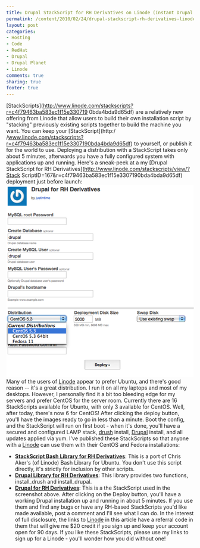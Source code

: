 ```yaml
---
title: Drupal StackScript for RH Derivatives on Linode (Instant Drupal!)
permalink: /content/2010/02/24/drupal-stackscript-rh-derivatives-linode-instant-drupal
layout: post
categories:
- Hosting
- Code
- RedHat
- Drupal
- Drupal Planet
- Linode
comments: true
sharing: true
footer: true
---
```

[StackScripts](http://www.linode.com/stackscripts?r=c4f79463ba583ec1f15e330719
0bda4bda9d65df) are a relatively new offering from Linode that allow users to
build their own installation script by "stacking" previously existing scripts
together to build the machine you want. You can keep your [StackScript](http:/
/www.linode.com/stackscripts?r=c4f79463ba583ec1f15e3307190bda4bda9d65df) to
yourself, or publish it for the world to use. Deploying a distribution with a
StackScript takes only about 5 minutes, afterwards you have a fully configured
system with applications up and running. Here's a sneak-peek at a my [Drupal
StackScript for RH Derivatives](http://www.linode.com/stackscripts/view/?Stack
ScriptID=167&r=c4f79463ba583ec1f15e3307190bda4bda9d65df) deployment just
before launch: ![](/assets/images/stackscript-deploy.png) Many of the users of
[Linode](http://www.linode.com/?r=c4f79463ba583ec1f15e3307190bda4bda9d65df)
appear to prefer Ubuntu, and there's good reason -- it's a great distribution.
I run it on all my laptops and most of my desktops. However, I personally find
it a bit too bleeding edge for my servers and prefer CentOS for the server
room. Currently there are 16 StackScripts available for Ubuntu, with only 3
available for CentOS. Well, after today, there's now 6 for CentOS! After
clicking the deploy button, you'll have the images ready to go in less than a
minute. Boot the config, and the StackScript will run on first boot - when
it's done, you'll have a secured and configured LAMP stack,
[drush](http://drupal.org/project/drush) install, [Drupal](http://drupal.org)
install, and all updates applied via yum. I've published these StackScripts so
that anyone with a
[Linode](http://www.linode.com/?r=c4f79463ba583ec1f15e3307190bda4bda9d65df)
can use them with their CentOS and Fedora installations:

  * **[StackScript Bash Library for RH Derivatives](http://www.linode.com/stackscripts/view/?StackScriptID=154)**: This is a port of Chris Aker's (of Linode) Bash Library for Ubuntu. You don't use this script directly, it's strictly for inclusion by other scripts.
  * **[Drupal Library for RH Derivatives](http://www.linode.com/stackscripts/view/?StackScriptID=162)**: This library provides two functions, install_drush and install_drupal.
  * **[Drupal for RH Derivatives](http://www.linode.com/stackscripts/view/?StackScriptID=167)**: This is a the StackScript used in the screenshot above. After clicking on the Deploy button, you'll have a working Drupal installation up and running in about 5 minutes.
If you use them and find any bugs or have any RH-based StackScripts you'd like
made available, post a comment and I'll see what I can do. In the interest of
full disclosure, the links to
[Linode](http://www.linode.com/?r=c4f79463ba583ec1f15e3307190bda4bda9d65df) in
this article have a referral code in them that will give me $20 credit if you
sign up and keep your account open for 90 days. If you like these
StackScripts, please use my links to sign up for a Linode - you'll wonder how
you did without one!

